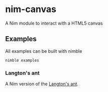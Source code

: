 # nim-canvas

A Nim module to interact with a HTML5 canvas

## Examples

All examples can be built with nimble

`nimble examples`

### Langton's ant

A Nim version of the [Langton's ant](https://en.wikipedia.org/wiki/Langton%27s_ant).
